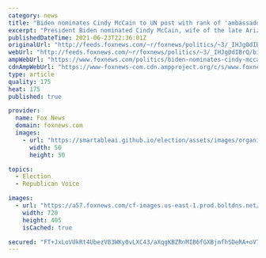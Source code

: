 ```yaml
---
category: news
title: "Biden nominates Cindy McCain to UN post with rank of 'ambassador'"
excerpt: "President Biden nominated Cindy McCain, wife of the late Arizona Republican Sen. John McCain, to be the U.S. representative to the United Nations Agencies for Food and Agriculture Wednesday."
publishedDateTime: 2021-06-23T22:36:01Z
originalUrl: "http://feeds.foxnews.com/~r/foxnews/politics/~3/_IHJg0dIBrQ/biden-nominates-cindy-mccain-in-second-round-of-key-administration-roles"
webUrl: "http://feeds.foxnews.com/~r/foxnews/politics/~3/_IHJg0dIBrQ/biden-nominates-cindy-mccain-in-second-round-of-key-administration-roles"
ampWebUrl: "https://www.foxnews.com/politics/biden-nominates-cindy-mccain-in-second-round-of-key-administration-roles.amp"
cdnAmpWebUrl: "https://www-foxnews-com.cdn.ampproject.org/c/s/www.foxnews.com/politics/biden-nominates-cindy-mccain-in-second-round-of-key-administration-roles.amp"
type: article
quality: 175
heat: 175
published: true

provider:
  name: Fox News
  domain: foxnews.com
  images:
    - url: "https://smartableai.github.io/election/assets/images/organizations/foxnews.com-50x50.jpg"
      width: 50
      height: 50

topics:
  - Election
  - Republican Voice

images:
  - url: "https://a57.foxnews.com/cf-images.us-east-1.prod.boltdns.net/v1/static/694940094001/b8f5f98e-a448-4dca-9a4c-f1954c8ef45e/472077b9-875e-45ac-b263-61ccec8d21b0/1280x720/match/720/405/image.jpg?ve=1&tl=1"
    width: 720
    height: 405
    isCached: true

secured: "FT+JxLoVUkRt4UbezVB3WKy0vLXC43/aXqgKBZRnMIB6fGXBjmfhSDeRA+oV7TGjwTn6d2b8v7ih4palyEcuUWB8/XwfclMbINqwwgX73+IRO9GXTYP/XYZuwXancN430FcXzV7+tDfnU86ETOQeAwZoob4/kdqZb+JeYIk9htV94d2E9pmr4B3Gp1xM2u+2KqEhDKqlsYFE/SQhLE+x29Nss07XGhP3PDc93xmt6rP3hxjuYlKs/zEVHcxOyZ1QDTms5faDaivf3utToxnZYUfyn50w0qg7RlqJVYkjcVpBQ4ewVs9NvwP3MgA9nhOLuggVBit5MMWR9bD2buyvzivS3jHGikYujLbAOFFAgQc=;OCzDGYOfeiqHU0C6gtXAEw=="
---
```


